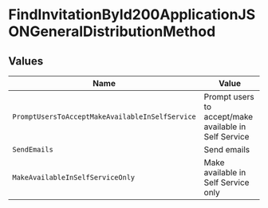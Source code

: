 # FindInvitationById200ApplicationJSONGeneralDistributionMethod


## Values

| Name                                                  | Value                                                 |
| ----------------------------------------------------- | ----------------------------------------------------- |
| `PromptUsersToAcceptMakeAvailableInSelfService`       | Prompt users to accept/make available in Self Service |
| `SendEmails`                                          | Send emails                                           |
| `MakeAvailableInSelfServiceOnly`                      | Make available in Self Service only                   |